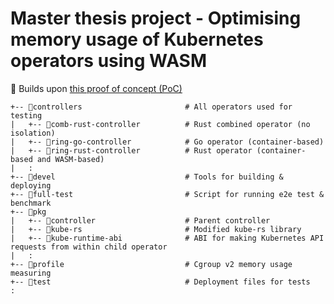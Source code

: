 # Master thesis project - Optimising memory usage of Kubernetes operators using WASM

:rocket: Builds upon [this proof of concept (PoC)](https://github.com/slinkydeveloper/extending-kubernetes-api-in-process-poc)

```text
+-- 📂controllers                       # All operators used for testing
|   +-- 📂comb-rust-controller          # Rust combined operator (no isolation)
|   +-- 📂ring-go-controller            # Go operator (container-based)
|   +-- 📂ring-rust-controller          # Rust operator (container-based and WASM-based)
|   :
+-- 📂devel                             # Tools for building & deploying
+-- 📂full-test                         # Script for running e2e test & benchmark
+-- 📂pkg
|   +-- 📂controller                    # Parent controller
|   +-- 📂kube-rs                       # Modified kube-rs library
|   +-- 📂kube-runtime-abi              # ABI for making Kubernetes API requests from within child operator
|   :
+-- 📂profile                           # Cgroup v2 memory usage measuring
+-- 📂test                              # Deployment files for tests
:
```
